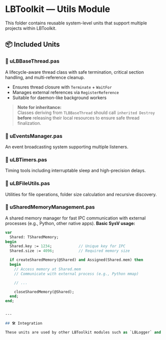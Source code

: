 # LBToolkit — Utils Module

This folder contains reusable system-level units that support multiple projects within LBToolkit.

## 📦 Included Units

### 🔹 uLBBaseThread.pas
A lifecycle-aware thread class with safe termination, critical section handling, and multi-reference cleanup.

- Ensures thread closure with `Terminate` + `WaitFor`
- Manages external references via `RegisterReference`
- Suitable for daemon-like background workers

> **Note for inheritance:**  
> Classes deriving from `TLBBaseThread` should call `inherited Destroy` **before** releasing their local resources to ensure safe thread finalization.

### 🔹 uEventsManager.pas
An event broadcasting system supporting multiple listeners.

### 🔹 uLBTimers.pas
Timing tools including interruptable sleep and high-precision delays.

### 🔹 uLBFileUtils.pas
Utilities for file operations, folder size calculation and recursive discovery.

### 🔹 uSharedMemoryManagement.pas
A shared memory manager for fast IPC communication with external processes (e.g., Python, other native apps).
**Basic SysV usage:**
```pascal
var
  Shared: TSharedMemory;
begin
  Shared.key := 1234;            // Unique key for IPC
  Shared.size := 4096;           // Required memory size

  if createSharedMemory(@Shared) and Assigned(Shared.mem) then
  begin
    // Access memory at Shared.mem
    // Communicate with external process (e.g., Python mmap)

    // ...

    closeSharedMemory(@Shared);
  end;
end;


---

## 🛠 Integration

These units are used by other LBToolkit modules such as `LBLogger` and external projects.
